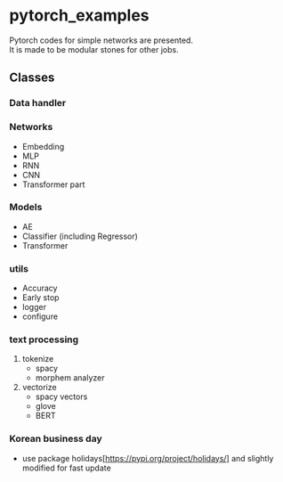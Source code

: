 # pytorch_examples
Pytorch codes for simple networks are presented.  
It is made to be modular stones for other jobs.

## Classes

### Data handler

### Networks
* Embedding
* MLP
* RNN
* CNN
* Transformer part

### Models
* AE
* Classifier (including Regressor)
* Transformer

### utils
* Accuracy
* Early stop
* logger
* configure

### text processing
1. tokenize
    * spacy
    * morphem analyzer
2. vectorize
    * spacy vectors
    * glove
    * BERT


### Korean business day
* use package holidays[https://pypi.org/project/holidays/] and slightly modified for fast update
